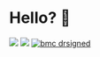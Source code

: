 <h1> Hello? 👋 </h1>

[![](https://img.shields.io/twitter/follow/drsigned?color=gray&logo=twitter&label=%40drsigned&style=flat)](https://twitter.com/drsigned) [![](https://img.shields.io/badge/-hackerone-black?logo=hackerone&color=gray&style=flat)](https://hackerone.com/drsigned) [![bmc drsigned](https://img.shields.io/badge/support-@-ff69b4.svg?style=flat&color=gray&logo=buy%20me%20a%20coffee)](https://www.buymeacoffee.com/drsigned)
